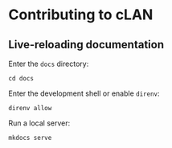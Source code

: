 # Contributing to cLAN

## Live-reloading documentation

Enter the `docs` directory:

```shell-session
cd docs
```

Enter the development shell or enable `direnv`:

```shell-session
direnv allow
```

Run a local server:

```shell-session
mkdocs serve
```
